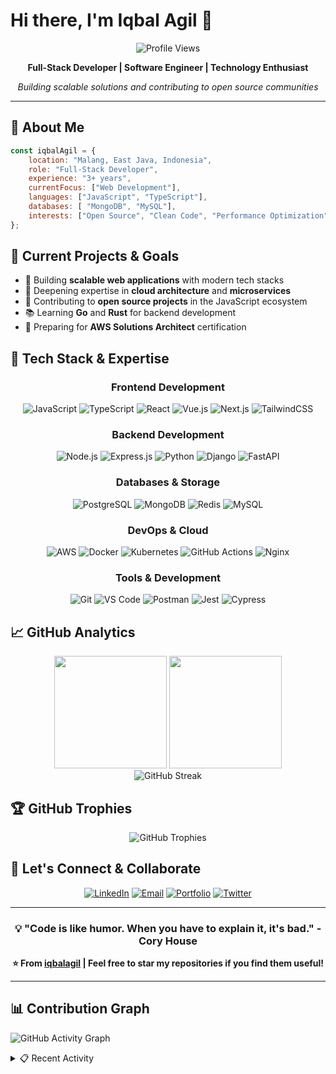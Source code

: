 # Hi there, I'm Iqbal Agil 👋

<div align="center">
  
  ![Profile Views](https://komarev.com/ghpvc/?username=iqbalagil&style=flat-square&color=blue)
  
  **Full-Stack Developer | Software Engineer | Technology Enthusiast**
  
  *Building scalable solutions and contributing to open source communities*
  
</div>

---

## 🎯 About Me

```javascript
const iqbalAgil = {
    location: "Malang, East Java, Indonesia",
    role: "Full-Stack Developer",
    experience: "3+ years",
    currentFocus: ["Web Development"],
    languages: ["JavaScript", "TypeScript"],
    databases: [ "MongoDB", "MySQL"],
    interests: ["Open Source", "Clean Code", "Performance Optimization"]
};
```

## 🔭 Current Projects & Goals

- 🚀 Building **scalable web applications** with modern tech stacks
- 🌱 Deepening expertise in **cloud architecture** and **microservices**
- 👥 Contributing to **open source projects** in the JavaScript ecosystem
- 📚 Learning **Go** and **Rust** for backend development
- 🎯 Preparing for **AWS Solutions Architect** certification

## 💼 Tech Stack & Expertise

<div align="center">

### Frontend Development
![JavaScript](https://img.shields.io/badge/-JavaScript-F7DF1E?style=flat-square&logo=javascript&logoColor=black)
![TypeScript](https://img.shields.io/badge/-TypeScript-3178C6?style=flat-square&logo=typescript&logoColor=white)
![React](https://img.shields.io/badge/-React-61DAFB?style=flat-square&logo=react&logoColor=black)
![Vue.js](https://img.shields.io/badge/-Vue.js-4FC08D?style=flat-square&logo=vue.js&logoColor=white)
![Next.js](https://img.shields.io/badge/-Next.js-000000?style=flat-square&logo=next.js&logoColor=white)
![TailwindCSS](https://img.shields.io/badge/-TailwindCSS-06B6D4?style=flat-square&logo=tailwindcss&logoColor=white)

### Backend Development
![Node.js](https://img.shields.io/badge/-Node.js-339933?style=flat-square&logo=node.js&logoColor=white)
![Express.js](https://img.shields.io/badge/-Express.js-000000?style=flat-square&logo=express&logoColor=white)
![Python](https://img.shields.io/badge/-Python-3776AB?style=flat-square&logo=python&logoColor=white)
![Django](https://img.shields.io/badge/-Django-092E20?style=flat-square&logo=django&logoColor=white)
![FastAPI](https://img.shields.io/badge/-FastAPI-009688?style=flat-square&logo=fastapi&logoColor=white)

### Databases & Storage
![PostgreSQL](https://img.shields.io/badge/-PostgreSQL-336791?style=flat-square&logo=postgresql&logoColor=white)
![MongoDB](https://img.shields.io/badge/-MongoDB-47A248?style=flat-square&logo=mongodb&logoColor=white)
![Redis](https://img.shields.io/badge/-Redis-DC382D?style=flat-square&logo=redis&logoColor=white)
![MySQL](https://img.shields.io/badge/-MySQL-4479A1?style=flat-square&logo=mysql&logoColor=white)

### DevOps & Cloud
![AWS](https://img.shields.io/badge/-AWS-232F3E?style=flat-square&logo=amazon-aws&logoColor=white)
![Docker](https://img.shields.io/badge/-Docker-2496ED?style=flat-square&logo=docker&logoColor=white)
![Kubernetes](https://img.shields.io/badge/-Kubernetes-326CE5?style=flat-square&logo=kubernetes&logoColor=white)
![GitHub Actions](https://img.shields.io/badge/-GitHub%20Actions-2088FF?style=flat-square&logo=github-actions&logoColor=white)
![Nginx](https://img.shields.io/badge/-Nginx-269539?style=flat-square&logo=nginx&logoColor=white)

### Tools & Development
![Git](https://img.shields.io/badge/-Git-F05032?style=flat-square&logo=git&logoColor=white)
![VS Code](https://img.shields.io/badge/-VS%20Code-007ACC?style=flat-square&logo=visual-studio-code&logoColor=white)
![Postman](https://img.shields.io/badge/-Postman-FF6C37?style=flat-square&logo=postman&logoColor=white)
![Jest](https://img.shields.io/badge/-Jest-C21325?style=flat-square&logo=jest&logoColor=white)
![Cypress](https://img.shields.io/badge/-Cypress-17202C?style=flat-square&logo=cypress&logoColor=white)

</div>

## 📈 GitHub Analytics

<div align="center">
  <img height="180em" src="https://github-readme-stats.vercel.app/api?username=iqbalagil&show_icons=true&theme=tokyonight&include_all_commits=true&count_private=true"/>
  <img height="180em" src="https://github-readme-stats.vercel.app/api/top-langs/?username=iqbalagil&layout=compact&langs_count=8&theme=tokyonight"/>
</div>

<div align="center">
  <img src="https://github-readme-streak-stats.herokuapp.com/?user=iqbalagil&theme=tokyonight" alt="GitHub Streak"/>
</div>

## 🏆 GitHub Trophies

<div align="center">
  <img src="https://github-profile-trophy.vercel.app/?username=iqbalagil&theme=tokyonight&no-frame=false&no-bg=false&margin-w=4" alt="GitHub Trophies"/>
</div>

## 🤝 Let's Connect & Collaborate

<div align="center">

[![LinkedIn](https://img.shields.io/badge/LinkedIn-0077B5?style=for-the-badge&logo=linkedin&logoColor=white)](https://linkedin.com/in/iqbalagil)
[![Email](https://img.shields.io/badge/Email-D14836?style=for-the-badge&logo=gmail&logoColor=white)](mailto:iqbal.agil@example.com)
[![Portfolio](https://img.shields.io/badge/Portfolio-000000?style=for-the-badge&logo=vercel&logoColor=white)](https://iqbalagil.dev)
[![Twitter](https://img.shields.io/badge/Twitter-1DA1F2?style=for-the-badge&logo=twitter&logoColor=white)](https://twitter.com/iqbalagil)

</div>

---

<div align="center">

### 💡 "Code is like humor. When you have to explain it, it's bad." - Cory House

**⭐ From [iqbalagil](https://github.com/iqbalagil) | Feel free to star my repositories if you find them useful!**

</div>

---

## 📊 Contribution Graph

![GitHub Activity Graph](https://github-readme-activity-graph.vercel.app/graph?username=iqbalagil&theme=tokyo-night&bg_color=0d1117&color=58a6ff&line=58a6ff&point=f0f6fc&area=true&hide_border=true)

<details>
<summary>📋 Recent Activity</summary>

<!--START_SECTION:activity-->
<!--END_SECTION:activity-->

</details>

